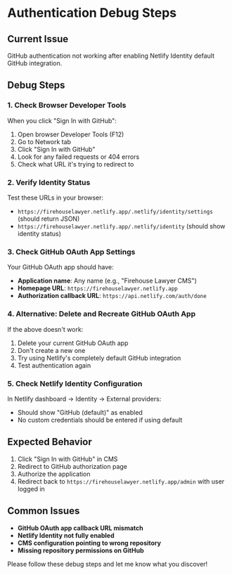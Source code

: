 # Authentication Debug Steps

## Current Issue
GitHub authentication not working after enabling Netlify Identity default GitHub integration.

## Debug Steps

### 1. Check Browser Developer Tools
When you click "Sign In with GitHub":
1. Open browser Developer Tools (F12)
2. Go to Network tab
3. Click "Sign In with GitHub" 
4. Look for any failed requests or 404 errors
5. Check what URL it's trying to redirect to

### 2. Verify Identity Status
Test these URLs in your browser:
- `https://firehouselawyer.netlify.app/.netlify/identity/settings` (should return JSON)
- `https://firehouselawyer.netlify.app/.netlify/identity` (should show identity status)

### 3. Check GitHub OAuth App Settings
Your GitHub OAuth app should have:
- **Application name**: Any name (e.g., "Firehouse Lawyer CMS")
- **Homepage URL**: `https://firehouselawyer.netlify.app`
- **Authorization callback URL**: `https://api.netlify.com/auth/done`

### 4. Alternative: Delete and Recreate GitHub OAuth App
If the above doesn't work:
1. Delete your current GitHub OAuth app
2. Don't create a new one
3. Try using Netlify's completely default GitHub integration
4. Test authentication again

### 5. Check Netlify Identity Configuration
In Netlify dashboard → Identity → External providers:
- Should show "GitHub (default)" as enabled
- No custom credentials should be entered if using default

## Expected Behavior
1. Click "Sign In with GitHub" in CMS
2. Redirect to GitHub authorization page
3. Authorize the application
4. Redirect back to `https://firehouselawyer.netlify.app/admin` with user logged in

## Common Issues
- **GitHub OAuth app callback URL mismatch**
- **Netlify Identity not fully enabled**
- **CMS configuration pointing to wrong repository**
- **Missing repository permissions on GitHub**

Please follow these debug steps and let me know what you discover!